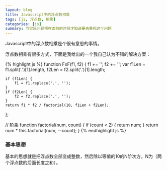 ```yaml
---
layout: blog
title: Javascript中的浮点数相乘
tags: [js, 浮点数, 相乘]
categories: [js]
summary: 当实际问题摆在面前的时候才知道要去重视这个问题
---
```

Javascript中的浮点数相乘是个很有意思的事情。

浮点数相乘有很多方式，下面是我给出的一个我自己认为不错的解决方案：

{% highlight js %}
function FxF(f1, f2) {
    f1 += '';
    f2 += '';
    var f1Len = f1.split('.')[1].length,
        f2Len = f2.split('.')[1].length;

    if (f1Len) {
        f1 = f1.replace('.', '');
    }
    if (f2Len) {
        f2 = f2.replace('.', '');
    }
    return f1 * f2 / factorial(10, f1Len + f2Len);
};

// 阶乘
function factorial(num, count) {
    if (count < 2) {
        return num;
    }
    return num * this.factorial(num, --count);
}
{% endhighlight js %}

### 基本思想
基本的思想就是把浮点数全部变成整数，然后除以等值的10的N阶次方。N为（两个浮点数的后面长度之和）。
